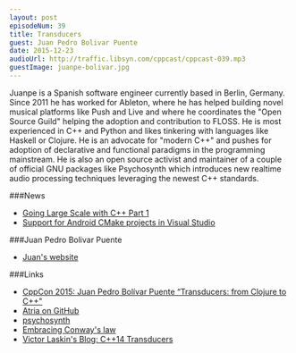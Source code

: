 ```yaml
---
layout: post
episodeNum: 39
title: Transducers
guest: Juan Pedro Bolivar Puente
date: 2015-12-23
audioUrl: http://traffic.libsyn.com/cppcast/cppcast-039.mp3
guestImage: juanpe-bolivar.jpg
---
```


Juanpe is a Spanish software engineer currently based in Berlin, Germany. Since 2011 he has worked for Ableton, where he has helped building novel musical platforms like Push and Live and where he coordinates the "Open Source Guild" helping the adoption and contribution to FLOSS. He is most experienced in C++ and Python and likes tinkering with languages like Haskell or Clojure. He is an advocate for "modern C++" and pushes for adoption of declarative and functional paradigms in the programming mainstream. He is also an open source activist and maintainer of a couple of official GNU packages like Psychosynth which introduces new realtime audio processing techniques leveraging the newest C++ standards.

###News

 - [Going Large Scale with C++ Part 1](http://www.informit.com/articles/article.aspx?p=2467340)
 - [Support for Android CMake projects in Visual Studio](http://blogs.msdn.com/b/vcblog/archive/2015/12/15/support-for-android-cmake-projects-in-visual-studio.aspx)
 
###Juan Pedro Bolivar Puente

 - [Juan's website](http://sinusoid.es/)

###Links

 - [CppCon 2015: Juan Pedro Bolívar Puente “Transducers: from Clojure to C++"](https://www.youtube.com/watch?v=vohGJjGxtJQ)
 - [Atria on GitHub](https://github.com/Ableton/atria)
 - [psychosynth](http://www.psychosynth.com/index.php/Main_Page)
 - [Embracing Conway's law](http://wingolog.org/archives/2015/11/09/embracing-conways-law)
 - [Victor Laskin's Blog: C++14 Transducers](http://vitiy.info/cpp14-how-to-implement-transducers/)
